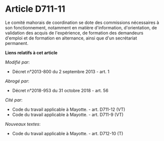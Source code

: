 # Article D711-11

Le comité mahorais de coordination se dote des commissions nécessaires à son fonctionnement, notamment en matière
d'information, d'orientation, de validation des acquis de l'expérience, de formation des demandeurs d'emploi et de formation
en alternance, ainsi que d'un secrétariat permanent.

**Liens relatifs à cet article**

_Modifié par_:

  - Décret n°2013-800 du 2 septembre 2013 - art. 1

_Abrogé par_:

  - Décret n°2018-953 du 31 octobre 2018 - art. 56

_Cité par_:

  - Code du travail applicable à Mayotte. - art. D711-12 (VT)
  - Code du travail applicable à Mayotte. - art. D711-9 (VT)

_Nouveaux textes_:

  - Code du travail applicable à Mayotte. - art. D712-10 (T)

